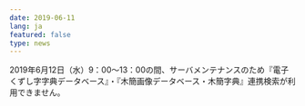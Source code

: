 ```yaml
---
date: 2019-06-11
lang: ja
featured: false
type: news
---
```

2019年6月12日（水）9：00～13：00の間、サーバメンテナンスのため『電子くずし字字典データベース』・『木簡画像データベース・木簡字典』連携検索が利用できません。
